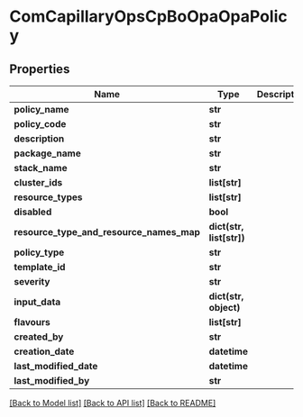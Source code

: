 # ComCapillaryOpsCpBoOpaOpaPolicy

## Properties
Name | Type | Description | Notes
------------ | ------------- | ------------- | -------------
**policy_name** | **str** |  | [optional] 
**policy_code** | **str** |  | [optional] 
**description** | **str** |  | [optional] 
**package_name** | **str** |  | [optional] 
**stack_name** | **str** |  | [optional] 
**cluster_ids** | **list[str]** |  | [optional] 
**resource_types** | **list[str]** |  | [optional] 
**disabled** | **bool** |  | [optional] 
**resource_type_and_resource_names_map** | **dict(str, list[str])** |  | [optional] 
**policy_type** | **str** |  | [optional] 
**template_id** | **str** |  | [optional] 
**severity** | **str** |  | [optional] 
**input_data** | **dict(str, object)** |  | [optional] 
**flavours** | **list[str]** |  | [optional] 
**created_by** | **str** |  | [optional] 
**creation_date** | **datetime** |  | [optional] 
**last_modified_date** | **datetime** |  | [optional] 
**last_modified_by** | **str** |  | [optional] 

[[Back to Model list]](../README.md#documentation-for-models) [[Back to API list]](../README.md#documentation-for-api-endpoints) [[Back to README]](../README.md)

